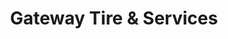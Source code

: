 ---
title: "Gateway Tire & Services"
url: /oxford/gateway-tire-und-services/
shop: Autowerkstatt
---